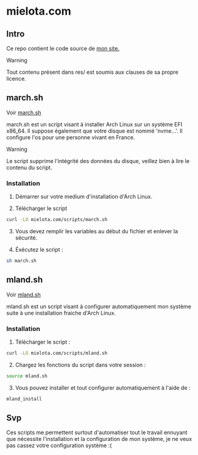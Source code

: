 # mielota.com

## Intro

Ce repo contient le code source de [mon site.](https://mielota.com) 

> [!WARNING]
> Tout contenu présent dans res/ est soumis aux clauses de sa propre licence.

## march.sh

Voir [march.sh](https://codeberg.org/mielota/mielota.com/src/branch/main/scripts/march.sh)

march.sh est un script visant à installer Arch Linux sur un système EFI x86_64. Il suppose également que votre disque est nommé 'nvme...'.
Il configure l'os pour une personne vivant en France.

> [!WARNING]
> Le script supprime l'intégrité des données du disque, veillez bien à lire le contenu du script.

### Installation

1. Démarrer sur votre medium d'installation d'Arch Linux.

2. Télécharger le script

```sh
curl -LO mielota.com/scripts/march.sh
```

3. Vous devez remplir les variables au début du fichier et enlever la sécurité.

4. Éxécutez le script :

```sh
sh march.sh
```

## mland.sh

Voir [mland.sh](https://codeberg.org/mielota/mielota.com/src/branch/main/scripts/mland.sh)

mland.sh est un script visant à configurer automatiquement mon système suite à une installation fraiche d'Arch Linux.

### Installation

1. Télécharger le script :

```sh
curl -LO mielota.com/scripts/mland.sh
```

2. Chargez les fonctions du script dans votre session :

```sh
source mland.sh
```

3. Vous pouvez installer et tout configurer automatiquement à l'aide de :
```sh
mland_install
```

## Svp

Ces scripts me permettent surtout d'automatiser tout le travail ennuyant que nécessite l'installation et la configuration de mon système, je ne veux pas cassez votre configuration système :(
